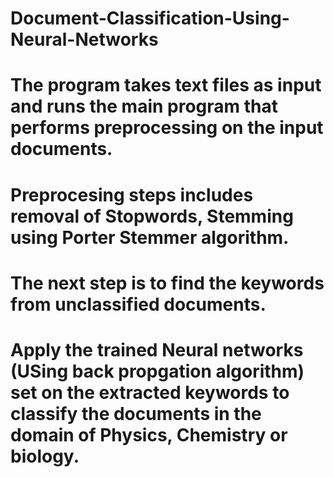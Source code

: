 # Document-Classification-Using-Neural-Networks
# The program takes text files as input and runs the main program that performs preprocessing on the input documents.
# Preprocesing steps includes removal of Stopwords, Stemming using Porter Stemmer algorithm.
# The next step is to find the keywords from unclassified documents.
# Apply the trained Neural networks (USing back propgation algorithm) set on the extracted keywords to classify the documents in the domain of Physics, Chemistry or biology.
